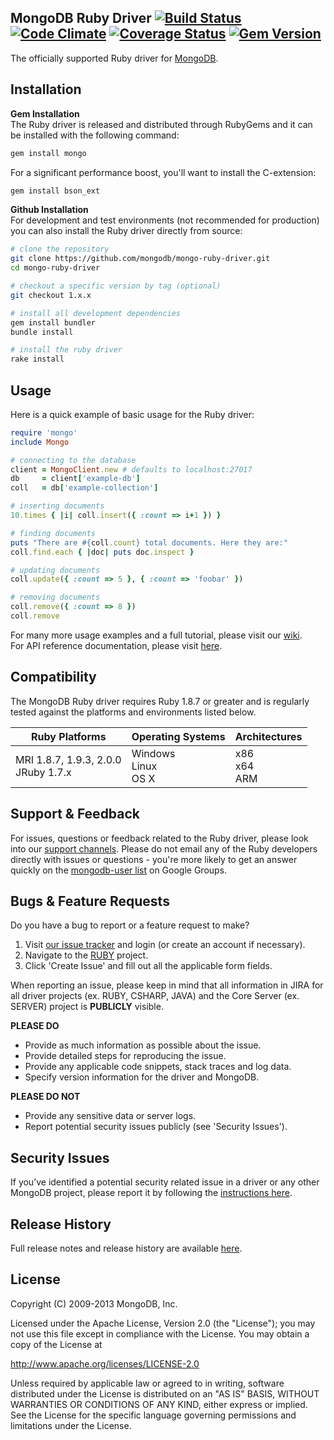 MongoDB Ruby Driver [![Build Status][travis-img]][travis-url] [![Code Climate][codeclimate-img]][codeclimate-url] [![Coverage Status][coveralls-img]][coveralls-url] [![Gem Version][rubygems-img]][rubygems-url]
-----
The officially supported Ruby driver for [MongoDB](http://www.mongodb.org).

Installation
-----

**Gem Installation**<br>
The Ruby driver is released and distributed through RubyGems and it can be installed with the following command:
```bash
gem install mongo
```
For a significant performance boost, you'll want to install the C-extension:
```bash
gem install bson_ext
```
**Github Installation**<br>
For development and test environments (not recommended for production) you can also install the Ruby driver directly from source:

```bash
# clone the repository
git clone https://github.com/mongodb/mongo-ruby-driver.git
cd mongo-ruby-driver

# checkout a specific version by tag (optional)
git checkout 1.x.x

# install all development dependencies
gem install bundler
bundle install

# install the ruby driver
rake install
```

Usage
-----
Here is a quick example of basic usage for the Ruby driver:
```ruby
require 'mongo'
include Mongo

# connecting to the database
client = MongoClient.new # defaults to localhost:27017
db     = client['example-db']
coll   = db['example-collection']

# inserting documents
10.times { |i| coll.insert({ :count => i+1 }) }

# finding documents
puts "There are #{coll.count} total documents. Here they are:"
coll.find.each { |doc| puts doc.inspect }

# updating documents
coll.update({ :count => 5 }, { :count => 'foobar' })

# removing documents
coll.remove({ :count => 8 })
coll.remove
```

For many more usage examples and a full tutorial, please visit our [wiki](https://github.com/mongodb/mongo-ruby-driver/wiki).<br>
For API reference documentation, please visit [here](http://api.mongodb.org/ruby).

Compatibility
-----
The MongoDB Ruby driver requires Ruby 1.8.7 or greater and is regularly tested against the platforms and environments listed below.

Ruby Platforms | Operating Systems | Architectures
-------------- | ----------------- | -------------
MRI 1.8.7, 1.9.3, 2.0.0<br>JRuby 1.7.x | Windows<br>Linux<br>OS X | x86<br>x64<br>ARM

Support & Feedback
-----

For issues, questions or feedback related to the Ruby driver, please look into
our [support channels](http://www.mongodb.org/about/support). Please
do not email any of the Ruby developers directly with issues or
questions - you're more likely to get an answer quickly on the [mongodb-user list](http://groups.google.com/group/mongodb-user) on Google Groups.

Bugs & Feature Requests
-----

Do you have a bug to report or a feature request to make?

1. Visit [our issue tracker](https://jira.mongodb.org) and login (or create an account if necessary).
2. Navigate to the [RUBY](https://jira.mongodb.org/browse/RUBY) project.
3. Click 'Create Issue' and fill out all the applicable form fields.

When reporting an issue, please keep in mind that all information in JIRA for all driver projects (ex. RUBY, CSHARP, JAVA) and the Core Server (ex. SERVER) project is **PUBLICLY** visible.

**PLEASE DO**

* Provide as much information as possible about the issue.
* Provide detailed steps for reproducing the issue.
* Provide any applicable code snippets, stack traces and log data.
* Specify version information for the driver and MongoDB.

**PLEASE DO NOT**

* Provide any sensitive data or server logs.
* Report potential security issues publicly (see 'Security Issues').

Security Issues
-----

If you’ve identified a potential security related issue in a driver or any other MongoDB project, please report it by following the [instructions here](http://docs.mongodb.org/manual/tutorial/create-a-vulnerability-report).

Release History
-----

Full release notes and release history are available [here](https://github.com/mongodb/mongo-ruby-driver/releases).

License
-----

 Copyright (C) 2009-2013 MongoDB, Inc.

   Licensed under the Apache License, Version 2.0 (the "License");
   you may not use this file except in compliance with the License.
   You may obtain a copy of the License at

   http://www.apache.org/licenses/LICENSE-2.0

   Unless required by applicable law or agreed to in writing, software
   distributed under the License is distributed on an "AS IS" BASIS,
   WITHOUT WARRANTIES OR CONDITIONS OF ANY KIND, either express or implied.
   See the License for the specific language governing permissions and
   limitations under the License.

[rubygems-img]: https://badge.fury.io/rb/mongo.png
[rubygems-url]: http://badge.fury.io/rb/mongo
[travis-img]: https://secure.travis-ci.org/mongodb/mongo-ruby-driver.png?branch=1.x-stable
[travis-url]: http://travis-ci.org/mongodb/mongo-ruby-driver?branch=1.x-stable
[codeclimate-img]: https://codeclimate.com/github/mongodb/mongo-ruby-driver.png?branch=1.x-stable
[codeclimate-url]: https://codeclimate.com/github/mongodb/mongo-ruby-driver?branch=1.x-stable
[coveralls-img]: https://coveralls.io/repos/mongodb/mongo-ruby-driver/badge.png?branch=1.x-stable
[coveralls-url]: https://coveralls.io/r/mongodb/mongo-ruby-driver?branch=1.x-stable
